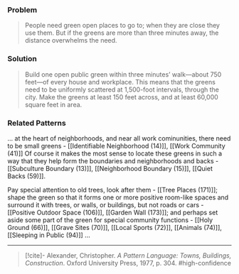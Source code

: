 ### Problem
>People need green open places to go to; when they are close they use them. But if the greens are more than three minutes away, the distance overwhelms the need.

### Solution
>Build one open public green within three minutes’ walk—about 750 feet—of every house and workplace. This means that the greens need to be uniformly scattered at 1,500-foot intervals, through the city. Make the greens at least 150 feet across, and at least 60,000 square feet in area.

### Related Patterns
... at the heart of neighborhoods, and near all work cominunities, there need to be small greens - [[Identifiable Neighborhood (14)]], [[Work Community (41)]] Of course it makes the most sense to locate these greens in such a way that they help form the boundaries and neighborhoods and backs - [[Subculture Boundary (13)]], [[Neighborhood Boundary (15)]], [[Quiet Backs (59)]]. 

Pay special attention to old trees, look after them - [[Tree Places (171)]]; shape the green so that it forms one or more positive room-like spaces and surround it with trees, or walls, or buildings, but not roads or cars - [[Positive Outdoor Space (106)]], [[Garden Wall (173)]]; and perhaps set aside some part of the green for special community functions - [[Holy Ground (66)]], [[Grave Sites (70)]], [[Local Sports (72)]], [[Animals (74)]], [[Sleeping in Public (94)]] ...

---

> [!cite]- Alexander, Christopher. _A Pattern Language: Towns, Buildings, Construction_. Oxford University Press, 1977, p. 304.
> #high-confidence 